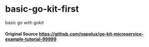 # basic-go-kit-first

basic go with gokit

#### Original Source https://github.com/napolux/go-kit-microservice-example-tutorial-99999
